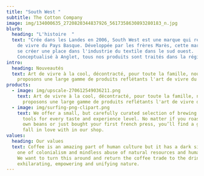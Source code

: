 ```yaml
---
title: "South West "
subtitle: The Cotton Company
image: img/134000635_2720820344837926_5617358630893280183_n.jpg
blurb:
  heading: "L'histoire  "
  text: "Crée dans les Landes en 2006, South West est une marque qui reflète l'art
    de vivre du Pays Basque. Développée par les frères Marès, cette marque a su
    se créer une place dans l'industrie du textile dans le sud ouest.
    Conceptualisé à Anglet, tous nos produits sont traités dans la région. "
intro:
  heading: Nouveautés
  text: Art de vivre à la cool, décontracté, pour toute la famille, nous vous
    proposons une large gamme de produits reflétants l'art de vivre du surf.
products:
  - image: img/upscale-270612549036211.png
    text: Art de vivre à la cool, décontracté, pour toute la famille, nous vous
      proposons une large gamme de produits reflétants l'art de vivre du surf.
  - image: img/surfing-png-clipart.png
    text: We offer a small, but carefully curated selection of brewing gear and
      tools for every taste and experience level. No matter if you roast your
      own beans or just bought your first french press, you’ll find a gadget to
      fall in love with in our shop.
values:
  heading: Our values
  text: Coffee is an amazing part of human culture but it has a dark side too –
    one of colonialism and mindless abuse of natural resources and human lives.
    We want to turn this around and return the coffee trade to the drink’s
    exhilarating, empowering and unifying nature.
---
```

